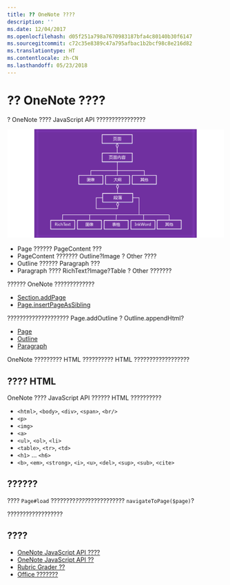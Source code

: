 ```yaml
---
title: ?? OneNote ????
description: ''
ms.date: 12/04/2017
ms.openlocfilehash: d05f251a798a7670983187bfa4c80140b30f6147
ms.sourcegitcommit: c72c35e8389c47a795afbac1b2bcf98c8e216d82
ms.translationtype: HT
ms.contentlocale: zh-CN
ms.lasthandoff: 05/23/2018
---
```

# <a name="work-with-onenote-page-content"></a>?? OneNote ???? 

? OneNote ???? JavaScript API ????????????????

  ![OneNote ???????](../images/one-note-om-page.png)

- Page ?????? PageContent ???
- PageContent ??????? Outline?Image ? Other ????
- Outline ?????? Paragraph ???
- Paragraph ???? RichText?Image?Table ? Other ???????

?????? OneNote ?????????????

- [Section.addPage](https://dev.office.com/reference/add-ins/onenote/section#addpagetitle-string)
- [Page.insertPageAsSibling](https://dev.office.com/reference/add-ins/onenote/page#insertpageassiblinglocation-string-title-string)

???????????????????? Page.addOutline ? Outline.appendHtml? 

- [Page](https://dev.office.com/reference/add-ins/onenote/page)
- [Outline](https://dev.office.com/reference/add-ins/onenote/outline)
- [Paragraph](https://dev.office.com/reference/add-ins/onenote/paragraph)

OneNote ????????? HTML ?????????? HTML ??????????????????

## <a name="supported-html"></a>???? HTML

OneNote ???? JavaScript API ?????? HTML ??????????

- `<html>`, `<body>`, `<div>`, `<span>`, `<br/>` 
- `<p>`
- `<img>`
- `<a>`
- `<ul>`, `<ol>`, `<li>` 
- `<table>`, `<tr>`, `<td>`
- `<h1>` ... `<h6>`
- `<b>`, `<em>`, `<strong>`, `<i>`, `<u>`, `<del>`, `<sup>`, `<sub>`, `<cite>`

## <a name="accessing-page-contents"></a>??????

???? `Page#load` ????????*????*???????????? `navigateToPage($page)`?

??????????????????

## <a name="see-also"></a>????

- [OneNote JavaScript API ????](onenote-add-ins-programming-overview.md)
- [OneNote JavaScript API ??](https://dev.office.com/reference/add-ins/onenote/onenote-add-ins-javascript-reference)
- [Rubric Grader ??](https://github.com/OfficeDev/OneNote-Add-in-Rubric-Grader)
- [Office ???????](../overview/office-add-ins.md)
